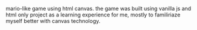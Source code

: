 mario-like game using html canvas.
the game was built using  vanilla js and html only project as a learning experience for me, mostly to familiriaze myself better with canvas technology.
